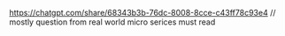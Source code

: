 https://chatgpt.com/share/68343b3b-76dc-8008-8cce-c43ff78c93e4   // mostly question from real world micro serices  must read 
